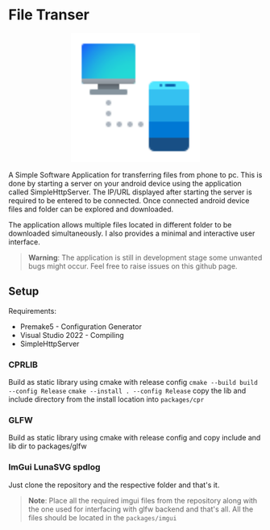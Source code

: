 
# File Transer

<p align="center">
  <img width="256" height="256" src="https://raw.githubusercontent.com/akash1474/file_transfer/abb7d72fe8b68efcd46e5af9df474f1af73720e3/assets/iot.svg"> 
</p>
A Simple Software Application for transferring files from phone to pc. This is done by starting a server on your android device using the application called SimpleHttpServer. The IP/URL displayed after starting the server is required to be entered to be connected. Once connected android device files and folder can be explored and downloaded.

The application allows multiple files located in different folder to be downloaded simultaneously. I also provides a minimal and interactive user interface.


> **Warning**:
> The application is still in development stage some unwanted bugs might occur. Feel free to raise issues on this github page.


## Setup
Requirements:
* Premake5 - Configuration Generator
* Visual Studio 2022 - Compiling 
* SimpleHttpServer

### CPRLIB
Build as static library using cmake with release config
`cmake --build build --config Release`
`cmake --install . --config Release`
copy the lib and include directory from the install location into `packages/cpr`


### GLFW
Build as static library using cmake with release config and copy include and lib dir to packages/glfw

### ImGui LunaSVG spdlog
Just clone the repository and the respective folder and that's it.
> **Note**:
> Place all the required imgui files from the repository along with the one used for interfacing with glfw backend and that's all. All the files should be located in the `packages/imgui` 